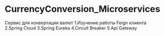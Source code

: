 # CurrencyConversion_Microservices

Сервис для конвертации валют
1.Изучение работы Feign клиента
2.Spring Cloud
3.Spring Eureka
4.Circuit Breaker
5.Api Gateway 
